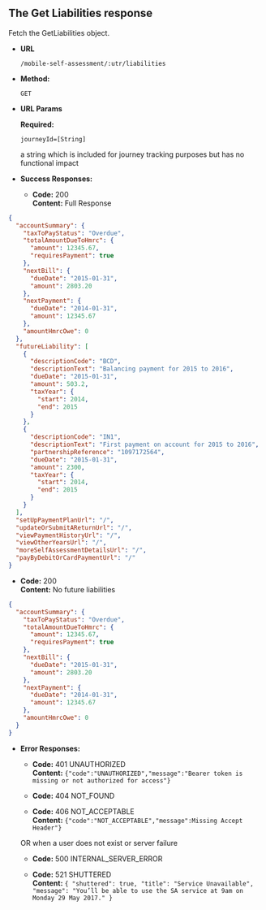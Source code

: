 The Get Liabilities response
----
Fetch the GetLiabilities object.

* **URL**

  `/mobile-self-assessment/:utr/liabilities`

* **Method:**

  `GET`

* **URL Params**

  **Required:**

  `journeyId=[String]`

  a string which is included for journey tracking purposes but has no functional impact

* **Success Responses:**

    * **Code:** 200 <br />
      **Content:** Full Response

```json
{
  "accountSummary": {
    "taxToPayStatus": "Overdue",
    "totalAmountDueToHmrc": {
      "amount": 12345.67,
      "requiresPayment": true
    },
    "nextBill": {
      "dueDate": "2015-01-31",
      "amount": 2803.20
    },
    "nextPayment": {
      "dueDate": "2014-01-31",
      "amount": 12345.67
    },
    "amountHmrcOwe": 0
  },
  "futureLiability": [
    {
      "descriptionCode": "BCD",
      "descriptionText": "Balancing payment for 2015 to 2016",
      "dueDate": "2015-01-31",
      "amount": 503.2,
      "taxYear": {
        "start": 2014,
        "end": 2015
      }
    },
    {
      "descriptionCode": "IN1",
      "descriptionText": "First payment on account for 2015 to 2016",
      "partnershipReference": "1097172564",
      "dueDate": "2015-01-31",
      "amount": 2300,
      "taxYear": {
        "start": 2014,
        "end": 2015
      }
    }
  ],
  "setUpPaymentPlanUrl": "/",
  "updateOrSubmitAReturnUrl": "/",
  "viewPaymentHistoryUrl": "/",
  "viewOtherYearsUrl": "/",
  "moreSelfAssessmentDetailsUrl": "/",
  "payByDebitOrCardPaymentUrl": "/"
}
```

* **Code:** 200 <br />
  **Content:** No future liabilities

```json
{
  "accountSummary": {
    "taxToPayStatus": "Overdue",
    "totalAmountDueToHmrc": {
      "amount": 12345.67,
      "requiresPayment": true
    },
    "nextBill": {
      "dueDate": "2015-01-31",
      "amount": 2803.20
    },
    "nextPayment": {
      "dueDate": "2014-01-31",
      "amount": 12345.67
    },
    "amountHmrcOwe": 0
  }
}
```

* **Error Responses:**

    * **Code:** 401 UNAUTHORIZED <br/>
      **Content:** `{"code":"UNAUTHORIZED","message":"Bearer token is missing or not authorized for access"}`

    * **Code:** 404 NOT_FOUND <br/>

    * **Code:** 406 NOT_ACCEPTABLE <br/>
      **Content:** `{"code":"NOT_ACCEPTABLE","message":Missing Accept Header"}`

  OR when a user does not exist or server failure

    * **Code:** 500 INTERNAL_SERVER_ERROR <br/>

    * **Code:** 521 SHUTTERED <br/>
      **Content:** ```{
      "shuttered": true,
      "title": "Service Unavailable",
      "message": "You’ll be able to use the SA service at 9am on Monday 29 May 2017."
      }```



